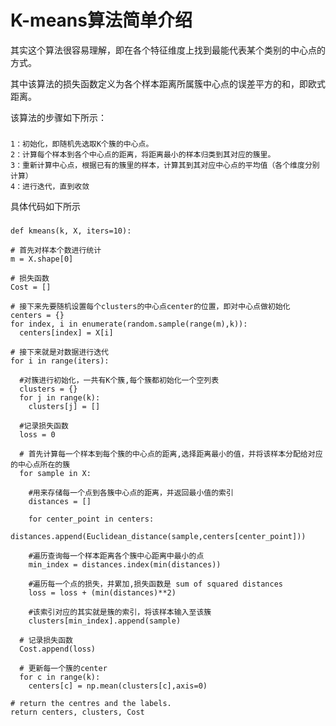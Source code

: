 # K-means算法简单介绍
其实这个算法很容易理解，即在各个特征维度上找到最能代表某个类别的中心点的方式。

其中该算法的损失函数定义为各个样本距离所属簇中心点的误差平方的和，即欧式距离。

该算法的步骤如下所示：
###
    1：初始化，即随机先选取K个簇的中心点。
    2：计算每个样本到各个中心点的距离，将距离最小的样本归类到其对应的簇里。
    3：重新计算中心点，根据已有的簇里的样本，计算其到其对应中心点的平均值（各个维度分别计算）
    4：进行迭代，直到收敛

具体代码如下所示
###
    def kmeans(k, X, iters=10):
    
    # 首先对样本个数进行统计
    m = X.shape[0]  
    
    # 损失函数
    Cost = []

    # 接下来先要随机设置每个clusters的中心点center的位置，即对中心点做初始化
    centers = {}
    for index, i in enumerate(random.sample(range(m),k)):
      centers[index] = X[i]

    # 接下来就是对数据进行迭代
    for i in range(iters):

      #对簇进行初始化，一共有K个簇,每个簇都初始化一个空列表
      clusters = {}
      for j in range(k):
        clusters[j] = [] 

      #记录损失函数
      loss = 0

      # 首先计算每一个样本到每个簇的中心点的距离,选择距离最小的值，并将该样本分配给对应的中心点所在的簇
      for sample in X:

        #用来存储每一个点到各簇中心点的距离，并返回最小值的索引
        distances = []  

        for center_point in centers:
          distances.append(Euclidean_distance(sample,centers[center_point]))

        #遍历查询每一个样本距离各个簇中心距离中最小的点
        min_index = distances.index(min(distances))
        
        #遍历每一个点的损失，并累加,损失函数是 sum of squared distances
        loss = loss + (min(distances)**2) 

        #该索引对应的其实就是簇的索引，将该样本输入至该簇
        clusters[min_index].append(sample)
      
      # 记录损失函数
      Cost.append(loss)

      # 更新每一个簇的center
      for c in range(k):
        centers[c] = np.mean(clusters[c],axis=0)

    # return the centres and the labels.
    return centers, clusters, Cost